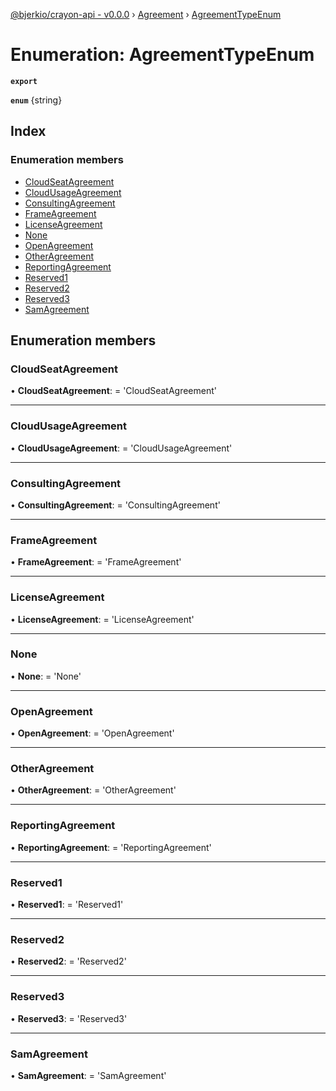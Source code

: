 [@bjerkio/crayon-api - v0.0.0](../README.md) › [Agreement](../modules/agreement.md) › [AgreementTypeEnum](agreement.agreementtypeenum.md)

# Enumeration: AgreementTypeEnum

**`export`** 

**`enum`** {string}

## Index

### Enumeration members

* [CloudSeatAgreement](agreement.agreementtypeenum.md#cloudseatagreement)
* [CloudUsageAgreement](agreement.agreementtypeenum.md#cloudusageagreement)
* [ConsultingAgreement](agreement.agreementtypeenum.md#consultingagreement)
* [FrameAgreement](agreement.agreementtypeenum.md#frameagreement)
* [LicenseAgreement](agreement.agreementtypeenum.md#licenseagreement)
* [None](agreement.agreementtypeenum.md#none)
* [OpenAgreement](agreement.agreementtypeenum.md#openagreement)
* [OtherAgreement](agreement.agreementtypeenum.md#otheragreement)
* [ReportingAgreement](agreement.agreementtypeenum.md#reportingagreement)
* [Reserved1](agreement.agreementtypeenum.md#reserved1)
* [Reserved2](agreement.agreementtypeenum.md#reserved2)
* [Reserved3](agreement.agreementtypeenum.md#reserved3)
* [SamAgreement](agreement.agreementtypeenum.md#samagreement)

## Enumeration members

###  CloudSeatAgreement

• **CloudSeatAgreement**: =  <any> 'CloudSeatAgreement'

___

###  CloudUsageAgreement

• **CloudUsageAgreement**: =  <any> 'CloudUsageAgreement'

___

###  ConsultingAgreement

• **ConsultingAgreement**: =  <any> 'ConsultingAgreement'

___

###  FrameAgreement

• **FrameAgreement**: =  <any> 'FrameAgreement'

___

###  LicenseAgreement

• **LicenseAgreement**: =  <any> 'LicenseAgreement'

___

###  None

• **None**: =  <any> 'None'

___

###  OpenAgreement

• **OpenAgreement**: =  <any> 'OpenAgreement'

___

###  OtherAgreement

• **OtherAgreement**: =  <any> 'OtherAgreement'

___

###  ReportingAgreement

• **ReportingAgreement**: =  <any> 'ReportingAgreement'

___

###  Reserved1

• **Reserved1**: =  <any> 'Reserved1'

___

###  Reserved2

• **Reserved2**: =  <any> 'Reserved2'

___

###  Reserved3

• **Reserved3**: =  <any> 'Reserved3'

___

###  SamAgreement

• **SamAgreement**: =  <any> 'SamAgreement'
